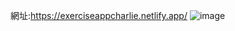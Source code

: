 網址:https://exerciseappcharlie.netlify.app/
![image](https://github.com/a31810577/exercise-app/assets/136049738/4ba9a10b-6eb0-4745-8ea5-7e5bc7f535b8)

